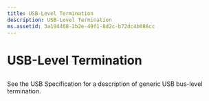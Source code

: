 ```yaml
---
title: USB-Level Termination
description: USB-Level Termination
ms.assetid: 3a194468-2b2e-49f1-8d2c-b72dc4b086cc
---
```


# USB-Level Termination


## <a href="" id="ddk-usb-level-termination-ng"></a>


See the USB Specification for a description of generic USB bus-level termination.

 

 






